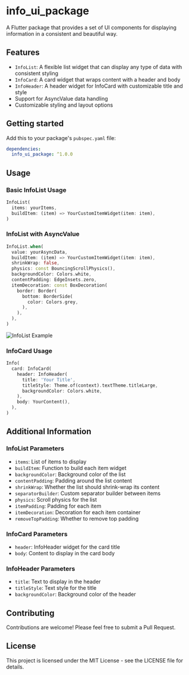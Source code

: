 <!--
This README describes the package. If you publish this package to pub.dev,
this README's contents appear on the landing page for your package.

For information about how to write a good package README, see the guide for
[writing package pages](https://dart.dev/tools/pub/writing-package-pages).

For general information about developing packages, see the Dart guide for
[creating packages](https://dart.dev/guides/libraries/create-packages)
and the Flutter guide for
[developing packages and plugins](https://flutter.dev/to/develop-packages).
-->

# info_ui_package

A Flutter package that provides a set of UI components for displaying information in a consistent and beautiful way.

## Features

- `InfoList`: A flexible list widget that can display any type of data with consistent styling
- `InfoCard`: A card widget that wraps content with a header and body
- `InfoHeader`: A header widget for InfoCard with customizable title and style
- Support for AsyncValue data handling
- Customizable styling and layout options

## Getting started

Add this to your package's `pubspec.yaml` file:

```yaml
dependencies:
  info_ui_package: ^1.0.0
```

## Usage

### Basic InfoList Usage

```dart
InfoList(
  items: yourItems,
  buildItem: (item) => YourCustomItemWidget(item: item),
)
```

### InfoList with AsyncValue

```dart
InfoList.when(
  value: yourAsyncData,
  buildItem: (item) => YourCustomItemWidget(item: item),
  shrinkWrap: false,
  physics: const BouncingScrollPhysics(),
  backgroundColor: Colors.white,
  contentPadding: EdgeInsets.zero,
  itemDecoration: const BoxDecoration(
    border: Border(
      bottom: BorderSide(
        color: Colors.grey,
      ),
    ),
  ),
)
```

![InfoList Example](https://github.com/user-attachments/assets/3d90b563-8e08-4da4-ae5d-f9a6d8eabe84)

### InfoCard Usage

```dart
Info(
  card: InfoCard(
    header: InfoHeader(
      title: 'Your Title',
      titleStyle: Theme.of(context).textTheme.titleLarge,
      backgroundColor: Colors.white,
    ),
    body: YourContent(),
  ),
)
```

## Additional Information

### InfoList Parameters

- `items`: List of items to display
- `buildItem`: Function to build each item widget
- `backgroundColor`: Background color of the list
- `contentPadding`: Padding around the list content
- `shrinkWrap`: Whether the list should shrink-wrap its content
- `separatorBuilder`: Custom separator builder between items
- `physics`: Scroll physics for the list
- `itemPadding`: Padding for each item
- `itemDecoration`: Decoration for each item container
- `removeTopPadding`: Whether to remove top padding

### InfoCard Parameters

- `header`: InfoHeader widget for the card title
- `body`: Content to display in the card body

### InfoHeader Parameters

- `title`: Text to display in the header
- `titleStyle`: Text style for the title
- `backgroundColor`: Background color of the header

## Contributing

Contributions are welcome! Please feel free to submit a Pull Request.

## License

This project is licensed under the MIT License - see the LICENSE file for details.
